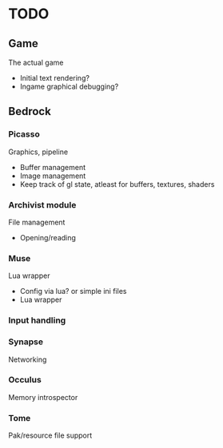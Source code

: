 TODO
===
## Game
The actual game
* Initial text rendering?
* Ingame graphical debugging?

## Bedrock

### Picasso
Graphics, pipeline
* Buffer management
* Image management
* Keep track of gl state, atleast for buffers, textures, shaders

### Archivist module
File management
* Opening/reading

### Muse
Lua wrapper
* Config via lua? or simple ini files
* Lua wrapper

### Input handling

### Synapse
Networking

### Occulus
Memory introspector

### Tome
Pak/resource file support

